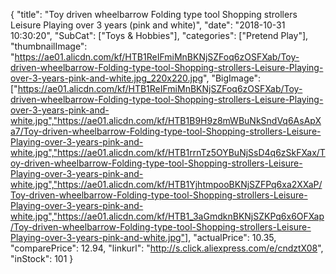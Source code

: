 {
	"title": "Toy driven wheelbarrow Folding type tool Shopping strollers Leisure Playing over 3 years (pink and white)",
	"date": "2018-10-31 10:30:20",
	"SubCat": ["Toys & Hobbies"],
	"categories": ["Pretend Play"],
	"thumbnailImage": "https://ae01.alicdn.com/kf/HTB1ReIFmiMnBKNjSZFoq6zOSFXab/Toy-driven-wheelbarrow-Folding-type-tool-Shopping-strollers-Leisure-Playing-over-3-years-pink-and-white.jpg_220x220.jpg",
	"BigImage": ["https://ae01.alicdn.com/kf/HTB1ReIFmiMnBKNjSZFoq6zOSFXab/Toy-driven-wheelbarrow-Folding-type-tool-Shopping-strollers-Leisure-Playing-over-3-years-pink-and-white.jpg","https://ae01.alicdn.com/kf/HTB1B9H9z8mWBuNkSndVq6AsApXa7/Toy-driven-wheelbarrow-Folding-type-tool-Shopping-strollers-Leisure-Playing-over-3-years-pink-and-white.jpg","https://ae01.alicdn.com/kf/HTB1rrnTz5OYBuNjSsD4q6zSkFXax/Toy-driven-wheelbarrow-Folding-type-tool-Shopping-strollers-Leisure-Playing-over-3-years-pink-and-white.jpg","https://ae01.alicdn.com/kf/HTB1YjhtmpooBKNjSZFPq6xa2XXaP/Toy-driven-wheelbarrow-Folding-type-tool-Shopping-strollers-Leisure-Playing-over-3-years-pink-and-white.jpg","https://ae01.alicdn.com/kf/HTB1_3aGmdknBKNjSZKPq6x6OFXap/Toy-driven-wheelbarrow-Folding-type-tool-Shopping-strollers-Leisure-Playing-over-3-years-pink-and-white.jpg"],
	"actualPrice": 10.35,
	"comparePrice": 12.94,
	"linkurl": "http://s.click.aliexpress.com/e/cndztX08",
	"inStock": 101
}
